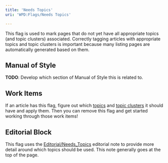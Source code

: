```yaml
---
title: 'Needs Topics'
uri: 'WPD:Flags/Needs Topics'

---
```

This flag is used to mark pages that do not yet have all appropriate topics (and topic clusters) associated. Correctly tagging articles with appropriate topics and topic clusters is important because many listing pages are automatically generated based on them.

## Manual of Style

**TODO**: Develop which section of Manual of Style this is related to.

## Work Items

If an article has this flag, figure out which [topics](/WPD:Topics) and [topic clusters](/Property:Topic_Cluster) it should have and apply them. Then you can remove this flag and get started working through those work items!

## Editorial Block

This flag uses the [Editorial/Needs\_Topics](/Template:Editorial/Needs_Topics) editorial note to provide more detail around which topics should be used. This note generally goes at the top of the page.
